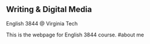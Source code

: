 ## Writing & Digital Media
English 3844 @ Virginia Tech

This is the webpage for English 3844 course.
#about me
